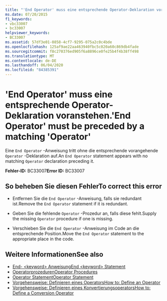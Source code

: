 ```yaml
---
title: "'End Operator' muss eine entsprechende Operator-Deklaration voranstehen."
ms.date: 07/20/2015
f1_keywords:
- vbc33007
- bc33007
helpviewer_keywords:
- BC33007
ms.assetid: 57df3e01-0858-4cf7-9295-075a2c0c4bde
ms.openlocfilehash: 125af9ae22aa463940fbc5c020a60c869db4fade
ms.sourcegitcommit: f8c270376ed905f6a8896ce0fe25b4f4b38ff498
ms.translationtype: MT
ms.contentlocale: de-DE
ms.lasthandoff: 06/04/2020
ms.locfileid: "84385391"
---
```

# <a name="end-operator-must-be-preceded-by-a-matching-operator"></a><span data-ttu-id="f1235-102">'End Operator' muss eine entsprechende Operator-Deklaration voranstehen.</span><span class="sxs-lookup"><span data-stu-id="f1235-102">'End Operator' must be preceded by a matching 'Operator'</span></span>
<span data-ttu-id="f1235-103">Eine `End Operator` -Anweisung tritt ohne die entsprechende vorangehende `Operator` -Deklaration auf.</span><span class="sxs-lookup"><span data-stu-id="f1235-103">An `End Operator` statement appears with no matching `Operator` declaration preceding it.</span></span>  
  
 <span data-ttu-id="f1235-104">**Fehler-ID:** BC33007</span><span class="sxs-lookup"><span data-stu-id="f1235-104">**Error ID:** BC33007</span></span>  
  
## <a name="to-correct-this-error"></a><span data-ttu-id="f1235-105">So beheben Sie diesen Fehler</span><span class="sxs-lookup"><span data-stu-id="f1235-105">To correct this error</span></span>  
  
- <span data-ttu-id="f1235-106">Entfernen Sie die `End Operator` -Anweisung, falls sie redundant ist.</span><span class="sxs-lookup"><span data-stu-id="f1235-106">Remove the `End Operator` statement if it is redundant.</span></span>  
  
- <span data-ttu-id="f1235-107">Geben Sie die fehlende `Operator` -Prozedur an, falls diese fehlt.</span><span class="sxs-lookup"><span data-stu-id="f1235-107">Supply the missing `Operator` procedure if one is missing.</span></span>  
  
- <span data-ttu-id="f1235-108">Verschieben Sie die `End Operator` -Anweisung im Code an die entsprechende Position.</span><span class="sxs-lookup"><span data-stu-id="f1235-108">Move the `End Operator` statement to the appropriate place in the code.</span></span>  
  
## <a name="see-also"></a><span data-ttu-id="f1235-109">Weitere Informationen</span><span class="sxs-lookup"><span data-stu-id="f1235-109">See also</span></span>

- [<span data-ttu-id="f1235-110">End- \<keyword> Anweisung</span><span class="sxs-lookup"><span data-stu-id="f1235-110">End \<keyword> Statement</span></span>](../language-reference/statements/end-keyword-statement.md)
- [<span data-ttu-id="f1235-111">Operatorprozeduren</span><span class="sxs-lookup"><span data-stu-id="f1235-111">Operator Procedures</span></span>](../programming-guide/language-features/procedures/operator-procedures.md)
- [<span data-ttu-id="f1235-112">Operator Statement</span><span class="sxs-lookup"><span data-stu-id="f1235-112">Operator Statement</span></span>](../language-reference/statements/operator-statement.md)
- [<span data-ttu-id="f1235-113">Vorgehensweise: Definieren eines Operators</span><span class="sxs-lookup"><span data-stu-id="f1235-113">How to: Define an Operator</span></span>](../programming-guide/language-features/procedures/how-to-define-an-operator.md)
- [<span data-ttu-id="f1235-114">Vorgehensweise: Definieren eines Konvertierungsoperators</span><span class="sxs-lookup"><span data-stu-id="f1235-114">How to: Define a Conversion Operator</span></span>](../programming-guide/language-features/procedures/how-to-define-a-conversion-operator.md)
